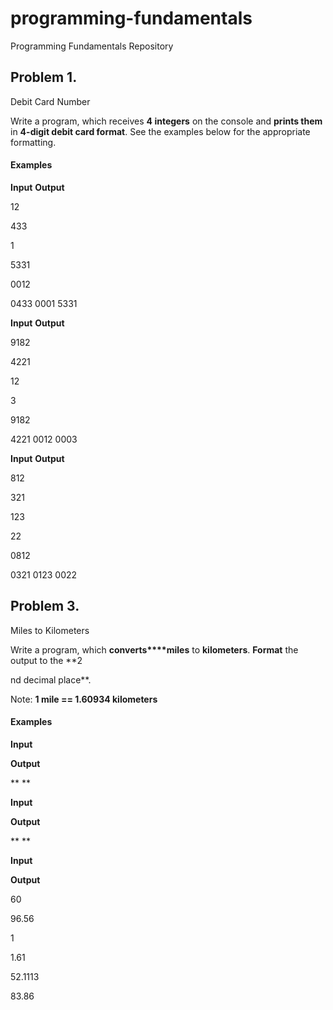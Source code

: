 # programming-fundamentals
Programming Fundamentals Repository

## Problem 1.                 
Debit Card Number

Write a program, which receives **4 integers** on the
console and **prints them** in **4-digit debit card format**. See the
examples below for the appropriate formatting.

#### Examples

 

**Input**    **Output**
 
12          

433

1              

5331

0012

0433 0001 5331

**Input**     **Output**

9182

4221

12            

3

9182

4221 0012 0003

**Input**     **Output**

812

321

123           

22

0812

0321 0123 0022
##

## Problem 3.               
Miles to Kilometers

Write a program, which **converts****miles** to **kilometers**. **Format** the output to the **2

nd
decimal place**.

Note: **1
mile == 1.60934 kilometers**

#### Examples

 

**Input**

 

**Output**

 

** **

 

**Input**

 

**Output**

 

** **

 

**Input**

 

**Output**

 

60

 

96.56

 

1

 

1.61

 

52.1113

 

83.86
